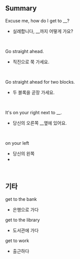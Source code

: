 ## Summary

Excuse me, how do I get to __?
- 실례합니다, __까지 어떻게 가요?

<br>

Go straight ahead.
- 직진으로 쭉 가세요.

<br>

Go straight ahead for two blocks.
- 두 블록을 곧장 가세요.

<br>

It's on your right next to __.
- 당신의 오른쪽 __옆에 있어요.

<br>

on your left
- 당신의 왼쪽
- 

<br>

## 기타

get to the bank
- 은행으로 가다

get to the library
- 도서관에 가다

get to work
- 출근하다
